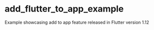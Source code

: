 # add_flutter_to_app_example
Example showcasing add to app feature released in Flutter version 1.12
